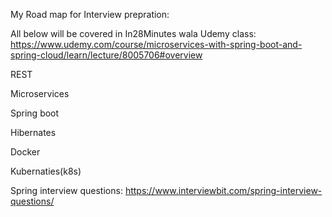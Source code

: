 My Road map for Interview prepration:

All below will be covered in In28Minutes wala Udemy class: https://www.udemy.com/course/microservices-with-spring-boot-and-spring-cloud/learn/lecture/8005706#overview 

REST
  
 Microservices
 
 Spring boot
 
 Hibernates
 
 Docker
 
 Kubernaties(k8s)
 



Spring interview questions:
https://www.interviewbit.com/spring-interview-questions/

